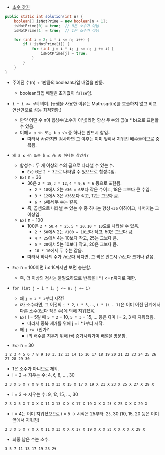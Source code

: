 - [소수 찾기](https://school.programmers.co.kr/learn/courses/30/lessons/12921)

```java
public static int solution(int n) {
    boolean[] isNotPrime = new boolean[n + 1];
    isNotPrime[0] = true;  // 0은 소수가 아님
    isNotPrime[1] = true;  // 1은 소수가 아님

    for (int i = 2; i * i <= n; i++) {
        if (!isNotPrime[i]) {
            for (int j = i * i; j <= n; j += i) {
                isNotPrime[j] = true;
            }
        }
    }
}
```

- 주어진 수(n) + 1만큼의 boolean타입 배열을 만듦.
    - boolean타입 배열은 초기값이 `false`임.

- `i * i <= n`의 의미.
  (곱셈을 사용한 이유는 Math.sqrt(n)를 호출하지 않고 비교 연산만으로 성능 최적화함.)
    - 만약 어떤 수 n이 합성수(소수가 아님)라면 항상 두 수의 곱(a * b)으로 표현할 수 있음.
    - 이때 `a ≤ √n 또는 b ≤ √n` 중 하나는 반드시 참임..
        - 따라서 √n까지만 검사하면 그 이후는 이미 앞에서 지워진 배수들이므로 중복됨.
- `왜 a ≤ √n 또는 b ≤ √n 중 하나는 참인가?`
    - 합성수 : 두 개 이상의 수의 곱으로 나타낼 수 있는 수.
        - `Ex)` 6은 `2 * 3`으로 나타낼 수 있으므로 합성수임.
    - `Ex)` n = 36
        - 36은 `2 * 18`, `3 * 12`, `4 * 9`, `6 * 6` 등으로 표현됨.
            - `2 * 18`에서 2는 `√36 = 6`보다 작은 수이고, 18은 그보다 큰 수임.
            - `3 * 12`에서 3은 `√36`보다 작고, 12는 그보다 큼.
            - `6 * 6`에서 두 수는 같음.
        - 즉, 곱셈으로 나타낼 수 있는 수 중 하나는 항상 `√36` 이하이고, 나머지는 그 이상임.
    - `Ex)` n = 100
        - 100은 `2 * 50`, `4 * 25`, `5 * 20`, `10 * 10`으로 나타낼 수 있음.
            - `2 * 50`에서 2는 `√100 = 10`보다 작고, 50은 그보다 큼.
            - `4 * 25`에서 4는 10보다 작고, 25는 그보다 큼.
            - `5 * 20`에서 5는 10보다 작고, 20은 그보다 큼.
            - `10 * 10`에서 두 수는 같음.
        - 따라서 하나의 수가 `√n`보다 작다면, 그 짝은 반드시 `√n`보다 크거나 같음.


- `Ex)` n = 100이면 i ≤ 10까지만 보면 충분함.
    - 즉, 더 이상의 검사는 불필요하므로 반복을 i * i <= n까지로 제한.

- `for (int j = i * i; j <= n; j += i)`
    -  왜 `j = i * i`부터 시작?
    - i가 소수라면, 그 이전의 `i * 2`, `i * 3`, ..., `i * (i - 1)`은 이미 이전 단계에서 다른 소수(i보다 작은 수)에 의해 지워졌음.
    - `Ex)` i = 5일 때
      `5 * 2` = 10, `5 * 3` = 15, ... 등은 이미 i = 2, 3 때 지워졌음.
        - 따라서 중복 제거를 위해 j = i * i부터 시작.
    - 왜 `j += i`인가?
        - i의 배수를 지우기 위해 i씩 증가시켜가며 배열을 방문함.
- `Ex)` n = 30
```
1 2 3 4 5 6 7 8 9 10 11 12 13 14 15 16 17 18 19 20 21 22 23 24 25 26 27 28 29 30
```
- 1은 소수가 아니므로 제외.
- i = 2 → 지우는 수: 4, 6, 8, ..., 30
```
2 3 X 5 X 7 X 9 X 11 X 13 X 15 X 17 X 19 X 21 X 23 X 25 X 27 X 29 X
```
- i = 3 → 지우는 수: 9, 12, 15, ..., 30
```
2 3 X 5 X 7 X X X 11 X 13 X X X 17 X 19 X X X 23 X 25 X X X 29 X
```
- i = 4는 이미 지워졌으므로 i = 5 → 시작은 25부터: 25, 30
  (10, 15, 20 등은 이미 앞에서 지워짐)
```
2 3 X 5 X 7 X X X 11 X 13 X X X 17 X 19 X X X 23 X X X X X 29 X
```
- 최종 남은 수는 소수.
```
3 5 7 11 13 17 19 23 29
```
